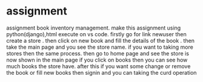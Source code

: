 # assignment
assignment
book inventory management.
make this assignment using python(django),html execute on vs code.
firstly go for link newuser then create a store .
then click on new book and fill the details of the book .
then take the main page and you see the store name.
if you want to taking more stores then the same process.
then go to home page and see the store is now shown in the main page if you click on books then you can see how much books the store have.
after this if you want some change or remove the book or fill new books then signin and you can taking the curd operation
